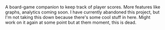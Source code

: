 A board-game companion to keep track of player scores. More features like graphs, analytics coming soon.
I have currently abandoned this project, but I'm not taking this down because there's some cool stuff in here. Might work on it again at some point but at them moment, this is dead. 
